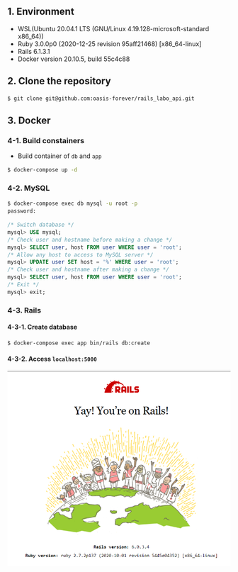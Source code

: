 ## 1. Environment

* WSL(Ubuntu 20.04.1 LTS (GNU/Linux 4.19.128-microsoft-standard x86_64))
* Ruby 3.0.0p0 (2020-12-25 revision 95aff21468) [x86_64-linux]
* Rails 6.1.3.1
* Docker version 20.10.5, build 55c4c88

## 2. Clone the repository

```bash
$ git clone git@github.com:oasis-forever/rails_labo_api.git
```

## 3. Docker

### 4-1. Build constainers

* Build container of `db` and `app`

```bash
$ docker-compose up -d
```

### 4-2. MySQL

```bash
$ docker-compose exec db mysql -u root -p
password:
```

```sql
/* Switch database */
mysql> USE mysql;
/* Check user and hostname before making a change */
mysql> SELECT user, host FROM user WHERE user = 'root';
/* Allow any host to access to MySQL server */
mysql> UPDATE user SET host = '%' WHERE user = 'root';
/* Check user and hostname after making a change */
mysql> SELECT user, host FROM user WHERE user = 'root';
/* Exit */
mysql> exit;
```

### 4-3. Rails

#### 4-3-1. Create database

```bash
$ docker-compose exec app bin/rails db:create
```

#### 4-3-2. Access `localhost:5000`

![Yay! You're on Ruby on Rails](https://github.com/oasis-forever/rails_labo_api/blob/master/public/yay!-you're-on-rails!.png)
